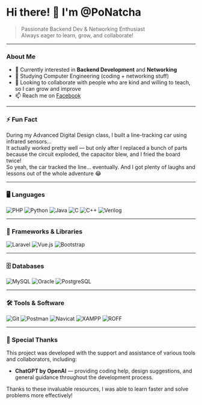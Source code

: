 # Hi there! 👋 I'm @PoNatcha

> Passionate Backend Dev & Networking Enthusiast  
> Always eager to learn, grow, and collaborate!

---

### About Me  
- 👀 Currently interested in **Backend Development** and **Networking**  
- 🌱 Studying Computer Engineering (coding + networking stuff)  
- 💞️ Looking to collaborate with people who are kind and willing to teach, so I can grow and improve  
- 📫 Reach me on [Facebook](https://www.facebook.com/Natcha.O.49)  

---

### ⚡ Fun Fact  
During my Advanced Digital Design class, I built a line-tracking car using infrared sensors...  
It actually worked pretty well — but only after I replaced a bunch of parts because the circuit exploded, the capacitor blew, and I fried the board twice!  
So yeah, the car tracked the line... eventually. And I got plenty of laughs and lessons out of the whole adventure 😂

---

### 🖥️ Languages  
![PHP](https://img.shields.io/badge/-PHP-777BB4?style=for-the-badge&logo=php&logoColor=white)
![Python](https://img.shields.io/badge/-Python-3776AB?style=for-the-badge&logo=python&logoColor=white)
![Java](https://img.shields.io/badge/-Java-007396?style=for-the-badge&logo=java&logoColor=white)
![C](https://img.shields.io/badge/-C-A8B9CC?style=for-the-badge&logo=c&logoColor=white)
![C++](https://img.shields.io/badge/-C++-00599C?style=for-the-badge&logo=c%2B%2B&logoColor=white)
![Verilog](https://img.shields.io/badge/-Verilog-FF2C2C?style=for-the-badge&logo=verilog&logoColor=white)

---

### 🧰 Frameworks & Libraries  
![Laravel](https://img.shields.io/badge/-Laravel-F9532F?style=for-the-badge&logo=laravel&logoColor=white)
![Vue.js](https://img.shields.io/badge/-Vue.js-4FC08D?style=for-the-badge&logo=vue.js&logoColor=white)
![Bootstrap](https://img.shields.io/badge/-Bootstrap-563D7C?style=for-the-badge&logo=bootstrap&logoColor=white)

---

### 🗄️ Databases  
![MySQL](https://img.shields.io/badge/-MySQL-4479A1?style=for-the-badge&logo=mysql&logoColor=white)
![Oracle](https://img.shields.io/badge/-Oracle-F80000?style=for-the-badge&logo=oracle&logoColor=white)
![PostgreSQL](https://img.shields.io/badge/-PostgreSQL-336791?style=for-the-badge&logo=postgresql&logoColor=white)

---

### 🛠️ Tools & Software  
![Git](https://img.shields.io/badge/-Git-F05032?style=for-the-badge&logo=git&logoColor=white)
![Postman](https://img.shields.io/badge/-Postman-FF6C37?style=for-the-badge&logo=postman&logoColor=white)
![Navicat](https://img.shields.io/badge/-Navicat-00B3F0?style=for-the-badge&logo=navicat&logoColor=white)
![XAMPP](https://img.shields.io/badge/-XAMPP-F05032?style=for-the-badge&logo=xampp&logoColor=white)
![ROFF](https://img.shields.io/badge/-ROFF-000000?style=for-the-badge&logo=gnubash&logoColor=white)

---

### 🤝 Special Thanks  
This project was developed with the support and assistance of various tools and collaborators, including:

- **ChatGPT by OpenAI** — providing coding help, design suggestions, and general guidance throughout the development process.

Thanks to these invaluable resources, I was able to learn faster and solve problems more effectively!
